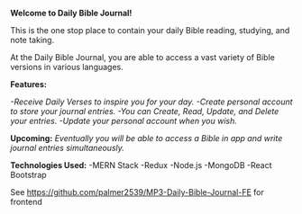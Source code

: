 **Welcome to Daily Bible Journal!**

This is the one stop place to contain your daily Bible reading, studying, and note taking.

At the Daily Bible Journal, you are able to access a vast variety of Bible versions in various languages. 

**Features:**

*-Receive Daily Verses to inspire you for your day.
-Create personal account to store your journal entries.
-You can Create, Read, Update, and Delete your entries. 
-Update your personal account when you wish.*


**Upcoming:**
*Eventually you will be able to access a Bible in app and write journal entries simultaneously.* 


**Technologies Used:**
-MERN Stack
-Redux
-Node.js
-MongoDB
-React Bootstrap

See https://github.com/palmer2539/MP3-Daily-Bible-Journal-FE for frontend